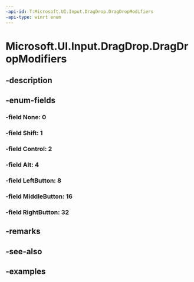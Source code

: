 ```yaml
---
-api-id: T:Microsoft.UI.Input.DragDrop.DragDropModifiers
-api-type: winrt enum
---
```


# Microsoft.UI.Input.DragDrop.DragDropModifiers

<!--
public enum DragDropModifiers
-->


## -description

## -enum-fields

### -field None: 0

### -field Shift: 1

### -field Control: 2

### -field Alt: 4

### -field LeftButton: 8

### -field MiddleButton: 16

### -field RightButton: 32

## -remarks

## -see-also

## -examples


